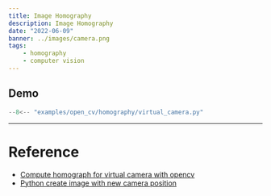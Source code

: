 ```yaml
---
title: Image Homography
description: Image Homography
date: "2022-06-09"
banner: ../images/camera.png
tags:
    - homography
    - computer vision
---
```



## Demo

```python
--8<-- "examples/open_cv/homography/virtual_camera.py"
```

---

# Reference
- [Compute homograph for virtual camera with opencv](https://stackoverflow.com/questions/23920729/compute-homography-for-a-virtual-camera-with-opencv)
- [Python create image with new camera position](https://stackoverflow.com/questions/45811421/python-create-image-with-new-camera-position)